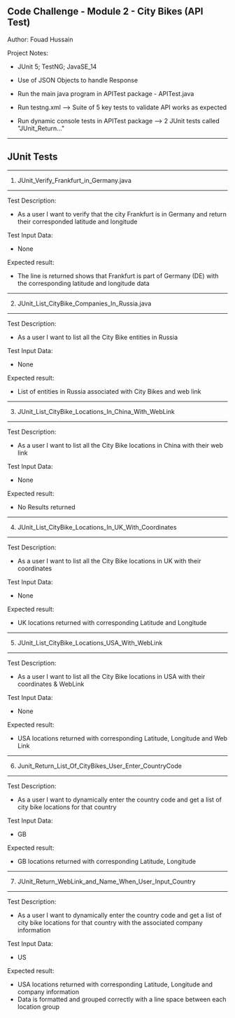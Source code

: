 Code Challenge - Module 2 - City Bikes (API Test)
-----------------------------------------------------------------------------------
Author: Fouad Hussain

Project Notes: 
- JUnit 5; TestNG; JavaSE_14
- Use of JSON Objects to handle Response

- Run the main java program in APITest package - APITest.java
- Run testng.xml --> Suite of 5 key tests to validate API works as expected
- Run dynamic console tests in APITest package --> 2 JUnit tests called "JUnit_Return..."
------------------------------------------------------------------------------------
JUnit Tests
------------------------------------------------------------------------------------

----------------------------------------------------
1. JUnit_Verify_Frankfurt_in_Germany.java
----------------------------------------------------
Test Description: 

- As a user I want to verify that the city Frankfurt is in Germany and return their corresponded latitude and longitude

Test Input Data:

- None

Expected result:

- The line is returned shows that Frankfurt is part of Germany (DE) with the corresponding latitude and longitude data


----------------------------------------------------
2. JUnit_List_CityBike_Companies_In_Russia.java
----------------------------------------------------
Test Description: 

- As a user I want to list all the City Bike entities in Russia

Test Input Data:

- None

Expected result:

- List of entities in Russia associated with City Bikes and web link


----------------------------------------------------
3. JUnit_List_CityBike_Locations_In_China_With_WebLink
----------------------------------------------------
Test Description: 

- As a user I want to list all the City Bike locations in China with their web link

Test Input Data:

- None

Expected result:

- No Results returned

----------------------------------------------------
4. JUnit_List_CityBike_Locations_In_UK_With_Coordinates
----------------------------------------------------
Test Description: 

- As a user I want to list all the City Bike locations in UK with their coordinates

Test Input Data:

- None

Expected result:

- UK locations returned with corresponding Latitude and Longitude 


----------------------------------------------------
5. JUnit_List_CityBike_Locations_USA_With_WebLink
----------------------------------------------------
Test Description: 

- As a user I want to list all the City Bike locations in USA with their coordinates & WebLink

Test Input Data:

- None

Expected result:

- USA locations returned with corresponding Latitude, Longitude and Web Link 

----------------------------------------------------
6. Junit_Return_List_Of_CityBikes_User_Enter_CountryCode
----------------------------------------------------
Test Description: 

- As a user I want to dynamically enter the country code and get a list of city bike locations for that country

Test Input Data:

- GB

Expected result:

- GB locations returned with corresponding Latitude, Longitude 


----------------------------------------------------
7. JUnit_Return_WebLink_and_Name_When_User_Input_Country
----------------------------------------------------
Test Description: 

- As a user I want to dynamically enter the country code and get a list of city bike locations for that country with the associated company information

Test Input Data:

- US

Expected result:

- USA locations returned with corresponding Latitude, Longitude and company information
- Data is formatted and grouped correctly with a line space between each location group
